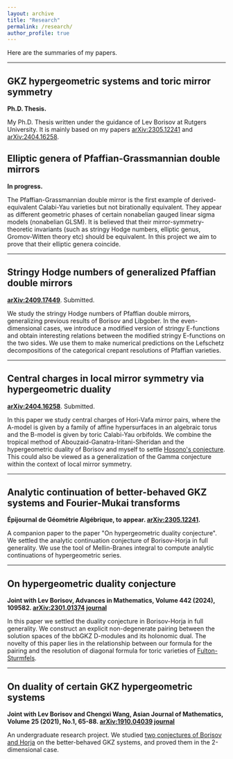 ```yaml
---
layout: archive
title: "Research"
permalink: /research/
author_profile: true
---
```


Here are the summaries of my papers.

***

## GKZ hypergeometric systems and toric mirror symmetry
**Ph.D. Thesis.**

My Ph.D. Thesis written under the guidance of Lev Borisov at Rutgers University. It is mainly based on my papers [arXiv:2305.12241](https://arxiv.org/abs/2305.12241) and [arXiv:2404.16258](https://arxiv.org/abs/2404.16258).

## Elliptic genera of Pfaffian-Grassmannian double mirrors
**In progress.**

The Pfaffian-Grassmannian double mirror is the first example of derived-equivalent Calabi-Yau varieties but not birationally equivalent. They appear as different geometric phases of certain nonabelian gauged linear sigma models (nonabelian GLSM). It is believed that their mirror-symmetry-theoretic invariants (such as stringy Hodge numbers, elliptic genus, Gromov-Witten theory etc) should be equivalent. In this project we aim to prove that their elliptic genera coincide.

***

## Stringy Hodge numbers of generalized Pfaffian double mirrors
**[arXiv:2409.17449](https://arxiv.org/abs/2409.17449)**. Submitted.

We study the stringy Hodge numbers of Pfaffian double mirrors, generalizing previous results of Borisov and Libgober. In the even-dimensional cases, we introduce a modified version of stringy E-functions and obtain interesting relations between the modified stringy E-functions on the two sides. We use them to make numerical predictions on the Lefschetz decompositions of the categorical crepant resolutions of Pfaffian varieties.

***

## Central charges in local mirror symmetry via hypergeometric duality 
**[arXiv:2404.16258](https://arxiv.org/abs/2404.16258)**. Submitted.

In this paper we study central charges of Hori-Vafa mirror pairs, where the A-model is given by a family of affine hypersurfaces in an algebraic torus and the B-model is given by toric Calabi-Yau orbifolds.  We combine the tropical method of Abouzaid-Ganatra-Iritani-Sheridan and the hypergeometric duality of Borisov and myself to settle [Hosono's conjecture](https://arxiv.org/abs/hep-th/0404043). This could also be viewed as a generalization of the Gamma conjecture within the context of local mirror symmetry.

***

## Analytic continuation of better-behaved GKZ systems and Fourier-Mukai transforms
**Épijournal de Géométrie Algébrique, to appear. [arXiv:2305.12241](https://arxiv.org/abs/2305.12241).**

A companion paper to the paper "On hypergeometric duality conjecture". We settled the analytic continuation conjecture of Borisov-Horja in full generality. We use the tool of Mellin-Branes integral to compute analytic continuations of hypergeometric series.

***

## On hypergeometric duality conjecture
**Joint with Lev Borisov, Advances in Mathematics, Volume 442 (2024), 109582. [arXiv:2301.01374](https://arxiv.org/abs/2301.01374) [journal](https://www.sciencedirect.com/science/article/pii/S0001870824000975)**

In this paper we settled the duality conjecture in Borisov-Horja in full generality. We construct an explicit non-degenerate pairing between the solution spaces of the bbGKZ D-modules and its holonomic dual. The novelty of this paper lies in the relationship between our formula for the pairing and the resolution of diagonal formula for toric varieties of [Fulton-Sturmfels](https://arxiv.org/abs/alg-geom/9403002).

***

## On duality of certain GKZ hypergeometric systems
**Joint with Lev Borisov and Chengxi Wang, Asian Journal of Mathematics, Volume 25 (2021), No.1, 65-88. [arXiv:1910.04039](https://arxiv.org/abs/1910.04039) [journal](https://www.intlpress.com/site/pub/pages/journals/items/ajm/content/vols/0025/0001/a005/index.php)**

An undergraduate research project. We studied [two conjectures of Borisov and Horja](https://arxiv.org/abs/1308.2238) on the better-behaved GKZ systems, and proved them in the 2-dimensional case.

